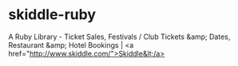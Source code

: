 # skiddle-ruby
A Ruby Library - Ticket Sales, Festivals / Club Tickets &amp;amp; Dates, Restaurant &amp;amp; Hotel Bookings | &lt;a href="http://www.skiddle.com/">Skiddle&lt;/a>
